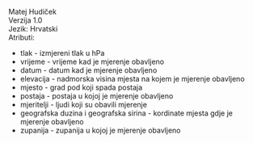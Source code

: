 Matej Hudiček  
Verzija 1.0  
Jezik: Hrvatski  
Atributi:  
  *  tlak - izmjereni tlak u hPa  
  *  vrijeme - vrijeme kad je mjerenje obavljeno  
  *  datum - datum kad je mjerenje obavljeno  
  *  elevacija - nadmorska visina mjesta na kojem je mjerenje obavljeno  
  *  mjesto - grad pod koji spada postaja  
  *  postaja - postaja u kojoj je mjerenje obavljeno  
  *  mjeritelji - ljudi koji su obavili mjerenje  
  *  geografska duzina i geografska sirina - kordinate mjesta gdje je mjerenje obavljeno  
  *  zupanija - zupanija u kojoj je mjerenje obavljeno  
